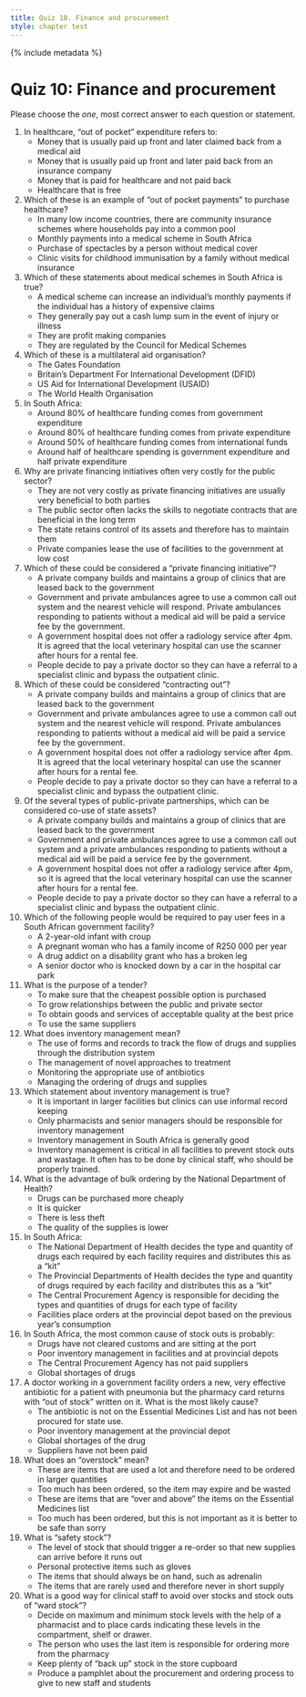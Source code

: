 ```yaml
---
title: Quiz 10. Finance and procurement 
style: chapter test
---
```


{% include metadata %}

# Quiz 10: Finance and procurement 

Please choose the *one*, most correct answer to each question or statement.

1. In healthcare, “out of pocket” expenditure refers to:
	- 	Money that is usually paid up front and later claimed back from a medical aid
	- 	Money that is usually paid up front and later paid back from an insurance company
	+	Money that is paid for healthcare and not paid back
	- 	Healthcare that is free
2. Which of these is an example of “out of pocket payments” to purchase healthcare?
	- 	In many low income countries, there are community insurance schemes where households pay into a common pool
	- 	Monthly payments into a medical scheme in South Africa
	+	Purchase of spectacles by a person without medical cover
	- 	Clinic visits for childhood immunisation by a family without medical insurance
3. Which of these statements about medical schemes in South Africa is true?
	- 	A medical scheme can increase an individual’s monthly payments if the individual has a history of expensive claims
	- 	They generally pay out a cash lump sum in the event of injury or illness
	- 	They are profit making companies
	+	They are regulated by the Council for Medical Schemes 
4. Which of these is a multilateral aid organisation?
	- 	The Gates Foundation
	- 	Britain’s Department For International Development (DFID)
	- 	US Aid for International Development (USAID)
	+	The World Health Organisation
5. In South Africa:
	- 	Around 80% of healthcare funding comes from government expenditure
	- 	Around 80% of healthcare funding comes from private expenditure
	- 	Around 50% of healthcare funding comes from international funds
	+	Around half of healthcare spending is government expenditure and half private expenditure
6. Why are private financing initiatives often very costly for the public sector?
	- 	They are not very costly as private financing initiatives are usually very beneficial to both parties 
	+	The public sector often lacks the skills to negotiate contracts that are beneficial in the long term
	- 	The state retains control of its assets and therefore has to maintain them
	- 	Private companies lease the use of facilities to the government at low cost
7. Which of these could be considered a “private financing initiative”?
	+	A private company builds and maintains a group of clinics that are leased back to the government
	- 	Government and private ambulances agree to use a common call out system and the nearest vehicle will respond. Private ambulances responding to patients without a medical aid will be paid a service fee by the government.
	- 	A government hospital does not offer a radiology service after 4pm. It is agreed that the local veterinary hospital can use the scanner after hours for a rental fee.
	- 	People decide to pay a private doctor so they can have a referral to a specialist clinic and bypass the outpatient clinic. 
8. Which of these could be considered “contracting out”?
	- 	A private company builds and maintains a group of clinics that are leased back to the government
	+	Government and private ambulances agree to use a common call out system and the nearest vehicle will respond. Private ambulances responding to patients without a medical aid will be paid a service fee by the government.
	- 	A government hospital does not offer a radiology service after 4pm. It is agreed that the local veterinary hospital can use the scanner after hours for a rental fee.
	- 	People decide to pay a private doctor so they can have a referral to a specialist clinic and bypass the outpatient clinic.
9. Of the several types of public-private partnerships, which can be considered co-use of state assets?
	- 	A private company builds and maintains a group of clinics that are leased back to the government
	- 	Government and private ambulances agree to use a common call out system and a private ambulances responding to patients without a medical aid will be paid a service fee by the government.
	+	A government hospital does not offer a radiology service after 4pm, so it is agreed that the local veterinary hospital can use the scanner after hours for a rental fee.
	- 	People decide to pay a private doctor so they can have a referral to a specialist clinic and bypass the outpatient clinic. 
10. Which of the following people would be required to pay user fees in a South African government facility?
	- 	A 2-year-old infant with croup
	- 	A pregnant woman who has a family income of R250 000 per year
	- 	A drug addict on a disability grant who has a broken leg
	+	A senior doctor who is knocked down by a car in the hospital car park
11. What is the purpose of a tender?
	- 	To make sure that the cheapest possible option is purchased
	- 	To grow relationships between the public and private sector
	+	To obtain goods and services of acceptable quality at the best price
	- 	To use the same suppliers
12. What does inventory management mean?
	+	The use of forms and records to track the flow of drugs and supplies through the distribution system
	- 	The management of novel approaches to treatment
	- 	Monitoring the appropriate use of antibiotics
	- 	Managing the ordering of drugs and supplies
13. Which statement about inventory management is true?
	- 	It is important in larger facilities but clinics can use informal record keeping
	- 	Only pharmacists and senior managers should be responsible for inventory management
	- 	Inventory management in South Africa is generally good
	+	Inventory management is critical in all facilities to prevent stock outs and wastage. It often has to be done by clinical staff, who should be properly trained.
14. What is the advantage of bulk ordering by the National Department of Health?
	+	Drugs can be purchased more cheaply
	- 	It is quicker
	- 	There is less theft
	- 	The quality of the supplies is lower
15. In South Africa:
	- 	The National Department of Health decides the type and quantity of drugs each required by each facility requires and distributes this as a “kit”
	- 	The Provincial Departments of Health decides the type and quantity of drugs required by each facility and distributes this as a “kit”
	- 	The Central Procurement Agency is responsible for deciding the types and quantities of drugs for each type of facility
	+	Facilities place orders at the provincial depot based on the previous year’s consumption
16. In South Africa, the most common cause of stock outs is probably:
	- 	Drugs have not cleared customs and are sitting at the port
	+	Poor inventory management in facilities and at provincial depots
	- 	The Central Procurement Agency has not paid suppliers
	- 	Global shortages of drugs
17. A doctor working in a government facility orders a new, very effective antibiotic for a patient with pneumonia but the pharmacy card returns with “out of stock” written on it. What is the most likely cause?
	+	The antibiotic is not on the Essential Medicines List and has not been procured for state use.
	- 	Poor inventory management at the provincial depot
	- 	Global shortages of the drug
	- 	Suppliers have not been paid
18. What does an “overstock” mean?
	- 	These are items that are used a lot and therefore need to be ordered in larger quantities
	+	Too much has been ordered, so the item may expire and be wasted
	- 	These are items that are “over and above” the items on the Essential Medicines list
	- 	Too much has been ordered, but this is not important as it is better to be safe than sorry
19. What is “safety stock”?
	+	The level of stock that should trigger a re-order so that new supplies can arrive before it runs out
	- 	Personal protective items such as gloves
	- 	The items that should always be on hand, such as adrenalin
	-  	The items that are rarely used and therefore never in short supply
20. What is a good way for clinical staff to avoid over stocks and stock outs of “ward stock”?
	+	Decide on maximum and minimum stock levels with the help of a pharmacist and to place cards indicating these levels in the compartment, shelf or drawer.
	- 	The person who uses the last item is responsible for ordering more from the pharmacy
	- 	Keep plenty of “back up” stock in the store cupboard
	- 	Produce a pamphlet about the procurement and ordering process to give to new staff and students